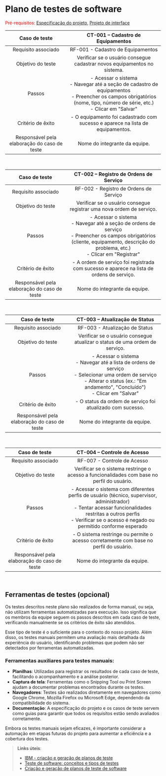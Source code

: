 # Plano de testes de software

<span style="color:red">Pré-requisitos: <a href="02-Especificacao.md"> Especificação do projeto</a></span>, <a href="05-Projeto-interface.md"> Projeto de interface</a>

|              **Caso de teste**               |                                                                      **CT-001 – Cadastro de Equipamentos**                                                                       |
| :------------------------------------------: | :------------------------------------------------------------------------------------------------------------------------------------------------------------------------------: |
|             Requisito associado              |                                                                        RF-001 - Cadastro de Equipamentos                                                                         |
|              Objetivo do teste               |                                                     Verificar se o usuário consegue cadastrar novos equipamentos no sistema.                                                     |
|                    Passos                    | - Acessar o sistema <br> - Navegar até a seção de cadastro de equipamentos <br> - Preencher os campos obrigatórios (nome, tipo, número de série, etc.) <br> - Clicar em "Salvar" |
|              Critério de êxito               |                                                  - O equipamento foi cadastrado com sucesso e aparece na lista de equipamentos.                                                  |
| Responsável pela elaboração do caso de teste |                                                                          Nome do integrante da equipe.                                                                           |

<br>

|              **Caso de teste**               |                                                                          **CT-002 – Registro de Ordens de Serviço**                                                                          |
| :------------------------------------------: | :------------------------------------------------------------------------------------------------------------------------------------------------------------------------------------------: |
|             Requisito associado              |                                                                            RF-002 - Registro de Ordens de Serviço                                                                            |
|              Objetivo do teste               |                                                             Verificar se o usuário consegue registrar uma nova ordem de serviço.                                                             |
|                    Passos                    | - Acessar o sistema <br> - Navegar até a seção de ordens de serviço <br> - Preencher os campos obrigatórios (cliente, equipamento, descrição do problema, etc.) <br> - Clicar em "Registrar" |
|              Critério de êxito               |                                                   - A ordem de serviço foi registrada com sucesso e aparece na lista de ordens de serviço.                                                   |
| Responsável pela elaboração do caso de teste |                                                                                Nome do integrante da equipe.                                                                                 |

<br>

|              **Caso de teste**               |                                                                               **CT-003 – Atualização de Status**                                                                                |
| :------------------------------------------: | :---------------------------------------------------------------------------------------------------------------------------------------------------------------------------------------------: |
|             Requisito associado              |                                                                                 RF-003 - Atualização de Status                                                                                  |
|              Objetivo do teste               |                                                           Verificar se o usuário consegue atualizar o status de uma ordem de serviço.                                                           |
|                    Passos                    | - Acessar o sistema <br> - Navegar até a lista de ordens de serviço <br> - Selecionar uma ordem de serviço <br> - Alterar o status (ex.: "Em andamento", "Concluído") <br> - Clicar em "Salvar" |
|              Critério de êxito               |                                                                   - O status da ordem de serviço foi atualizado com sucesso.                                                                    |
| Responsável pela elaboração do caso de teste |                                                                                  Nome do integrante da equipe.                                                                                  |

<br>

|              **Caso de teste**               |                                                                                                **CT-004 – Controle de Acesso**                                                                                                 |
| :------------------------------------------: | :----------------------------------------------------------------------------------------------------------------------------------------------------------------------------------------------------------------------------: |
|             Requisito associado              |                                                                                                  RF-007 - Controle de Acesso                                                                                                   |
|              Objetivo do teste               |                                                                   Verificar se o sistema restringe o acesso a funcionalidades com base no perfil do usuário.                                                                   |
|                    Passos                    | - Acessar o sistema com diferentes perfis de usuário (técnico, supervisor, administrador) <br> - Tentar acessar funcionalidades restritas a outros perfis <br> - Verificar se o acesso é negado ou permitido conforme esperado |
|              Critério de êxito               |                                                                     - O sistema restringe ou permite o acesso corretamente com base no perfil do usuário.                                                                      |
| Responsável pela elaboração do caso de teste |                                                                                                 Nome do integrante da equipe.                                                                                                  |

<br>

## Ferramentas de testes (opcional)

Os testes descritos neste plano são realizados de forma manual, ou seja, não utilizam ferramentas automatizadas para execução. Isso significa que os membros da equipe seguem os passos descritos em cada caso de teste, verificando manualmente se os critérios de êxito são atendidos.

Esse tipo de teste é o suficiente para o contexto do nosso projeto. Além disso, os testes manuais permitem uma avaliação mais detalhada da experiência do usuário, identificando problemas que podem não ser detectados por ferramentas automatizadas.

### Ferramentas auxiliares para testes manuais:

- **Planilhas**: Utilizadas para registrar os resultados de cada caso de teste, facilitando o acompanhamento e a análise posterior.
- **Captura de tela**: Ferramentas como o Snipping Tool ou Print Screen ajudam a documentar problemas encontrados durante os testes.
- **Navegadores**: Testes são realizados diretamente em navegadores como Google Chrome, Mozilla Firefox ou Microsoft Edge, dependendo da compatibilidade do sistema.
- **Documentação**: A especificação do projeto e os casos de teste servem como guias para garantir que todos os requisitos estão sendo avaliados corretamente.

Embora os testes manuais sejam eficazes, é importante considerar a automação em etapas futuras do projeto para aumentar a eficiência e a cobertura dos testes.

> **Links úteis**:
>
> - [IBM - criação e geração de planos de teste](https://www.ibm.com/developerworks/br/local/rational/criacao_geracao_planos_testes_software/index.html)
> - [Teste de software: conceitos e tipos de testes](https://blog.onedaytesting.com.br/teste-de-software/)
> - [Criação e geração de planos de teste de software](https://www.ibm.com/developerworks/br/local/rational/criacao_geracao_planos_testes_software/index.html)
